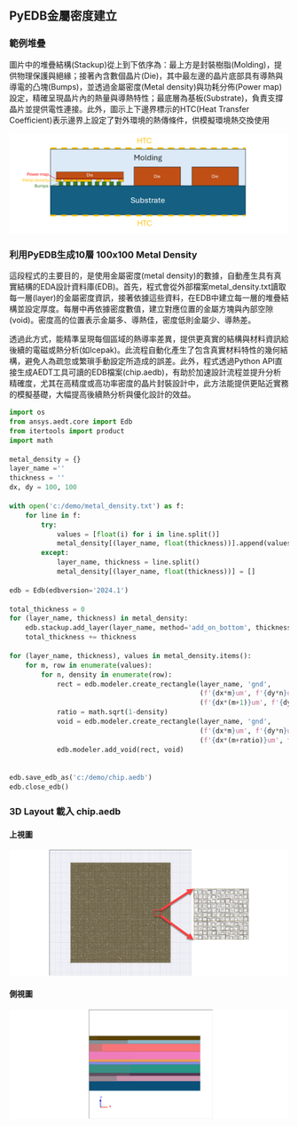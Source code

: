 PyEDB金屬密度建立
---
### 範例堆疊

圖片中的堆疊結構(Stackup)從上到下依序為：最上方是封裝樹脂(Molding)，提供物理保護與絕緣；接著內含數個晶片(Die)，其中最左邊的晶片底部具有導熱與導電的凸塊(Bumps)，並透過金屬密度(Metal density)與功耗分佈(Power map)設定，精確呈現晶片內的熱量與導熱特性；最底層為基板(Substrate)，負責支撐晶片並提供電性連接。此外，圖示上下邊界標示的HTC(Heat Transfer Coefficient)表示邊界上設定了對外環境的熱傳條件，供模擬環境熱交換使用

![alt text](assets/image-1.png)

### 利用PyEDB生成10層 100x100 Metal Density

這段程式的主要目的，是使用金屬密度(metal density)的數據，自動產生具有真實結構的EDA設計資料庫(EDB)。首先，程式會從外部檔案metal_density.txt讀取每一層(layer)的金屬密度資訊，接著依據這些資料，在EDB中建立每一層的堆疊結構並設定厚度。每層中再依據密度數值，建立對應位置的金屬方塊與內部空隙(void)。密度高的位置表示金屬多、導熱佳，密度低則金屬少、導熱差。

透過此方式，能精準呈現每個區域的熱導率差異，提供更真實的結構與材料資訊給後續的電磁或熱分析(如Icepak)。此流程自動化產生了包含真實材料特性的幾何結構，避免人為疏忽或繁瑣手動設定所造成的誤差。此外，程式透過Python API直接生成AEDT工具可讀的EDB檔案(chip.aedb)，有助於加速設計流程並提升分析精確度，尤其在高精度或高功率密度的晶片封裝設計中，此方法能提供更貼近實務的模擬基礎，大幅提高後續熱分析與優化設計的效益。

```python
import os
from ansys.aedt.core import Edb
from itertools import product
import math

metal_density = {}
layer_name =''
thickness = ''
dx, dy = 100, 100

with open('c:/demo/metal_density.txt') as f:
    for line in f:
        try:
            values = [float(i) for i in line.split()]
            metal_density[(layer_name, float(thickness))].append(values)
        except:
            layer_name, thickness = line.split()
            metal_density[(layer_name, float(thickness))] = []

edb = Edb(edbversion='2024.1')

total_thickness = 0
for (layer_name, thickness) in metal_density:
    edb.stackup.add_layer(layer_name, method='add_on_bottom', thickness=f'{thickness}um',)
    total_thickness += thickness

for (layer_name, thickness), values in metal_density.items():
    for m, row in enumerate(values):
        for n, density in enumerate(row):
            rect = edb.modeler.create_rectangle(layer_name, 'gnd',
                                                (f'{dx*m}um', f'{dy*n}um'),
                                                (f'{dx*(m+1)}um', f'{dy*(n+1)}um'),)
            ratio = math.sqrt(1-density)
            void = edb.modeler.create_rectangle(layer_name, 'gnd',
                                                (f'{dx*m}um', f'{dy*n}um'),
                                                (f'{dx*(m+ratio)}um', f'{dy*(n+ratio)}um'),)
            edb.modeler.add_void(rect, void)


edb.save_edb_as('c:/demo/chip.aedb')
edb.close_edb()


```

### 3D Layout 載入 chip.aedb

#### 上視圖
![2025-03-19_04-04-58](/assets/2025-03-19_04-04-58.png)

#### 側視圖
![2025-03-19_04-08-56](/assets/2025-03-19_04-08-56.png)

